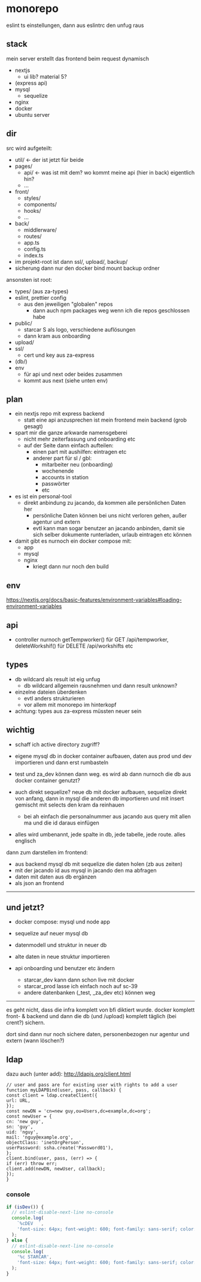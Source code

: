 # monorepo

eslint ts einstellungen, dann aus eslintrc den unfug raus

## stack

mein server erstellt das frontend beim request dynamisch

- nextjs
  - ui lib? material 5?
- (express api)
- mysql
  - sequelize
- nginx
- docker
- ubuntu server

## dir

src wird aufgeteilt:

- util/ <- der ist jetzt für beide
- pages/
  - api/ <- was ist mit dem? wo kommt meine api (hier in back) eigentlich hin?
  - ...
- front/
  - styles/
  - components/
  - hooks/
  - ...
- back/
  - middlerware/
  - routes/
  - app.ts
  - config.ts
  - index.ts
- im projekt-root ist dann ssl/, upload/, backup/
- sicherung dann nur den docker bind mount backup ordner

ansonsten ist root:

- types/ (aus za-types)
- eslint, prettier config
  - aus den jeweiligen "globalen" repos
    - dann auch npm packages weg wenn ich die repos geschlossen habe
- public/
  - starcar S als logo, verschiedene auflösungen
  - dann kram aus onboarding
- upload/
- ssl/
  - cert und key aus za-express
- (db/)
- env
  - für api und next oder beides zusammen
  - kommt aus next (siehe unten env)

## plan

- ein nextjs repo mit express backend
  - statt eine api anzusprechen ist mein frontend mein backend (grob gesagt)
- spart mir die ganze arkwarde namensgeberei
  - nicht mehr zeiterfassung und onboarding etc
  - auf der Seite dann einfach aufteilen:
    - einen part mit aushilfen: eintragen etc
    - anderer part für sl / gbl:
      - mitarbeiter neu (onboarding)
      - wochenende
      - accounts in station
      - passwörter
      - etc
- es ist ein personal-tool
  - direkt anbindung zu jacando, da kommen alle persönlichen Daten her
    - persönliche Daten können bei uns nicht verloren gehen, außer agentur und extern
    - evtl kann man sogar benutzer an jacando anbinden, damit sie sich selber dokumente runterladen, urlaub eintragen etc können
- damit gibt es nurnoch ein docker compose mit:
  - app
  - mysql
  - nginx
    - kriegt dann nur noch den build

## env

https://nextjs.org/docs/basic-features/environment-variables#loading-environment-variables

## api

- controller nurnoch getTempworker() für GET /api/tempworker, deleteWorkshif() für DELETE /api/workshifts etc

## types

- db wildcard als result ist eig unfug
  - db wildcard allgemein rausnehmen und dann result unknown?
- einzelne dateien überdenken
  - evtl anders strukturieren
  - vor allem mit monorepo im hinterkopf
- achtung: types aus za-express müssten neuer sein

## wichtig

- schaff ich active directory zugriff?

- eigene mysql db in docker container aufbauen, daten aus prod und dev importieren und dann erst rumbasteln
- test und za_dev können dann weg. es wird ab dann nurnoch die db aus docker container genutzt?

- auch direkt sequelize? neue db mit docker aufbauen, sequelize direkt von anfang, dann in mysql die anderen db importieren und mit insert gemischt mit selects den kram da reinhauen

  - bei ah einfach die personalnummer aus jacando aus query mit allen ma und die id daraus einfügen

- alles wird umbenannt, jede spalte in db, jede tabelle, jede route. alles englisch

dann zum darstellen im frontend:

- aus backend mysql db mit sequelize die daten holen (zb aus zeiten)
- mit der jacando id aus mysql in jacando den ma abfragen
- daten mit daten aus db ergänzen
- als json an frontend

---

## und jetzt?

- docker compose: mysql und node app

- sequelize auf neuer mysql db

- datenmodell und struktur in neuer db

- alte daten in neue struktur importieren

- api onboarding und benutzer etc ändern
  - starcar_dev kann dann schon live mit docker
  - starcar_prod lasse ich einfach noch auf sc-39
  - andere datenbanken (\_test, \_za_dev etc) können weg

---

es geht nicht, dass die infra komplett von bfi diktiert wurde. docker komplett front- & backend und dann die db (und /upload) komplett täglich (bei crent?) sichern.

dort sind dann nur noch sichere daten, personenbezogen nur agentur und extern (wann löschen?)

## ldap

dazu auch (unter add): http://ldapjs.org/client.html

```
// user and pass are for existing user with rights to add a user
function myLDAPBind(user, pass, callback) {
const client = ldap.createClient({
url: URL,
});
const newDN = 'cn=new guy,ou=Users,dc=example,dc=org';
const newUser = {
cn: 'new guy',
sn: 'guy',
uid: 'nguy',
mail: 'nguy@example.org',
objectClass: 'inetOrgPerson',
userPassword: ssha.create('Password01'),
};
client.bind(user, pass, (err) => {
if (err) throw err;
client.add(newDN, newUser, callback);
});
}
```

### console

```js
if (isDev()) {
  // eslint-disable-next-line no-console
  console.log(
    `%cDEV  `,
    'font-size: 64px; font-weight: 600; font-family: sans-serif; color: #ffb300;text-shadow: 1px 1px #000, 2px 2px #100, 3px 3px #200, 4px 4px #300, 5px 5px #400, 6px 6px #500, 7px 7px #600, 8px 8px #700, 9px 9px #800, 10px 10px #900, 11px 11px #a00, 12px 12px #b00, 13px 13px #c00, 14px 14px #d00, 15px 15px #e00, 16px 16px #f00'
  );
} else {
  // eslint-disable-next-line no-console
  console.log(
    '%c STARCAR',
    'font-size: 64px; font-weight: 600; font-family: sans-serif; color: #feed01; text-shadow: 0 0 1px #000, 0 0 1px #000, 0 0 1px #000, 0 0 1px #000, 0 0 1px #000, 0 0 1px #000, 0 0 1px #000, 0 0 1px #000, -1px -1px #000, -2px -2px #000, -3px -3px #000, -4px -4px #000, -5px -5px #000, -6px -6px #000, -7px -7px #000, -8px -8px #000'
  );
}
```

